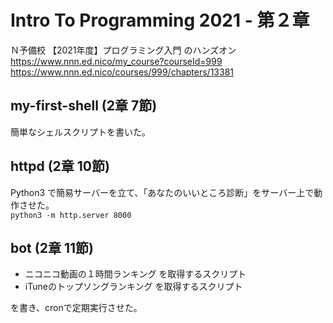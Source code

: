 # Intro To Programming 2021 - 第２章

Ｎ予備校 【2021年度】プログラミング入門 のハンズオン  
https://www.nnn.ed.nico/my_course?courseId=999  
https://www.nnn.ed.nico/courses/999/chapters/13381  


## my-first-shell (2章 7節)

簡単なシェルスクリプトを書いた。  


## httpd (2章 10節)

Python3 で簡易サーバーを立て、「あなたのいいところ診断」をサーバー上で動作させた。  
`python3 -m http.server 8000`  


## bot (2章 11節)

- ニコニコ動画の１時間ランキング を取得するスクリプト  
- iTuneのトップソングランキング を取得するスクリプト  

を書き、cronで定期実行させた。  

